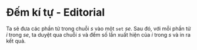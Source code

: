 # Đếm kí tự - Editorial

Ta sẽ đưa các phần tử trong chuỗi $s$ vào một `set` $se$. Sau đó, với mỗi phần tử $i$ trong $se,$ ta duyệt qua chuỗi $s$ và đếm số lần xuất hiện của $i$ trong $s$ và in ra kết quả.  